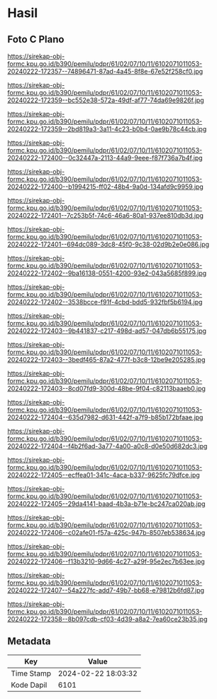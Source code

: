# Hasil

## Foto C Plano

https://sirekap-obj-formc.kpu.go.id/b390/pemilu/pdpr/61/02/07/10/11/6102071011053-20240222-172357--74896471-87ad-4a45-8f8e-67e52f258cf0.jpg

https://sirekap-obj-formc.kpu.go.id/b390/pemilu/pdpr/61/02/07/10/11/6102071011053-20240222-172359--bc552e38-572a-49df-af77-74da69e9826f.jpg

https://sirekap-obj-formc.kpu.go.id/b390/pemilu/pdpr/61/02/07/10/11/6102071011053-20240222-172359--2bd819a3-3a11-4c23-b0b4-0ae9b78c44cb.jpg

https://sirekap-obj-formc.kpu.go.id/b390/pemilu/pdpr/61/02/07/10/11/6102071011053-20240222-172400--0c32447a-2113-44a9-9eee-f87f736a7b4f.jpg

https://sirekap-obj-formc.kpu.go.id/b390/pemilu/pdpr/61/02/07/10/11/6102071011053-20240222-172400--b1994215-ff02-48b4-9a0d-134afd9c9959.jpg

https://sirekap-obj-formc.kpu.go.id/b390/pemilu/pdpr/61/02/07/10/11/6102071011053-20240222-172401--7c253b5f-74c6-46a6-80a1-937ee810db3d.jpg

https://sirekap-obj-formc.kpu.go.id/b390/pemilu/pdpr/61/02/07/10/11/6102071011053-20240222-172401--694dc089-3dc8-45f0-9c38-02d9b2e0e086.jpg

https://sirekap-obj-formc.kpu.go.id/b390/pemilu/pdpr/61/02/07/10/11/6102071011053-20240222-172402--9ba16138-0551-4200-93e2-043a5685f899.jpg

https://sirekap-obj-formc.kpu.go.id/b390/pemilu/pdpr/61/02/07/10/11/6102071011053-20240222-172402--3538bcce-f91f-4cbd-bdd5-932fbf5b6194.jpg

https://sirekap-obj-formc.kpu.go.id/b390/pemilu/pdpr/61/02/07/10/11/6102071011053-20240222-172403--9b441837-c217-498d-ad57-047db6b55175.jpg

https://sirekap-obj-formc.kpu.go.id/b390/pemilu/pdpr/61/02/07/10/11/6102071011053-20240222-172403--3bedf465-87a2-477f-b3c8-12be9e205285.jpg

https://sirekap-obj-formc.kpu.go.id/b390/pemilu/pdpr/61/02/07/10/11/6102071011053-20240222-172403--8cd07fd9-300d-48be-9f04-c82113baaeb0.jpg

https://sirekap-obj-formc.kpu.go.id/b390/pemilu/pdpr/61/02/07/10/11/6102071011053-20240222-172404--635d7982-d631-442f-a7f9-b85b172bfaae.jpg

https://sirekap-obj-formc.kpu.go.id/b390/pemilu/pdpr/61/02/07/10/11/6102071011053-20240222-172404--f4b2f6ad-3a77-4a00-a0c8-d0e50d682dc3.jpg

https://sirekap-obj-formc.kpu.go.id/b390/pemilu/pdpr/61/02/07/10/11/6102071011053-20240222-172405--ecffea01-341c-4aca-b337-9625fc79dfce.jpg

https://sirekap-obj-formc.kpu.go.id/b390/pemilu/pdpr/61/02/07/10/11/6102071011053-20240222-172405--29da4141-baad-4b3a-b71e-bc247ca020ab.jpg

https://sirekap-obj-formc.kpu.go.id/b390/pemilu/pdpr/61/02/07/10/11/6102071011053-20240222-172406--c02afe01-f57a-425c-947b-8507eb538634.jpg

https://sirekap-obj-formc.kpu.go.id/b390/pemilu/pdpr/61/02/07/10/11/6102071011053-20240222-172406--f13b3210-9d66-4c27-a29f-95e2ec7b63ee.jpg

https://sirekap-obj-formc.kpu.go.id/b390/pemilu/pdpr/61/02/07/10/11/6102071011053-20240222-172407--54a227fc-add7-49b7-bb68-e79812b6fd87.jpg

https://sirekap-obj-formc.kpu.go.id/b390/pemilu/pdpr/61/02/07/10/11/6102071011053-20240222-172358--8b097cdb-cf03-4d39-a8a2-7ea60ce23b35.jpg


## Metadata

| Key        | Value               |
| ---------- | ------------------- |
| Time Stamp | 2024-02-22 18:03:32 |
| Kode Dapil | 6101                |



